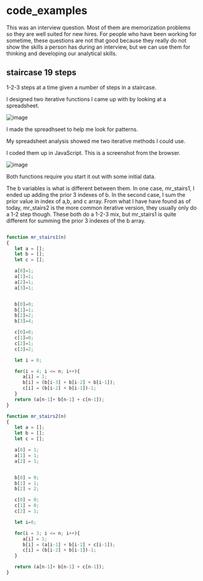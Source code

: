 # code_examples

This was an interview question. Most of them are memorization problems so they are well suited for new hires. For people who have been working for sometime, these questions are not that good because they really do not show the skills a person has during an interview, but we can use them for thinking and developing our analytical skills. 


## staircase 19 steps

1-2-3 steps at a time given a number of steps in a staircase.

I designed two iterative functions I came up with by looking at a spreadsheet.

![image](https://user-images.githubusercontent.com/5507643/150047645-9c4ca817-61a1-4fe2-beb4-f16dc0cd8d11.png)

I made the spreadhseet to help me look for patterns. 

My spreadsheet analysis showed me two iterative methods I could use. 

I coded them up in JavaScript. This is a screenshot from the browser.

![image](https://user-images.githubusercontent.com/5507643/150048754-db690a6a-f633-4333-9b3b-ed93cabae417.png)

Both functions require you start it out with some initial data.

The b variables is what is different between them. In one case, mr_stairs1, I ended up adding the prior 3 indexes of b. In the second case, I sum the prior value in index of a,b, and c array. From what I have have found as of today, mr_stairs2 is the more common iterative version, they usually only do a 1-2 step though. These both do a 1-2-3 mix, but mr_stairs1 is quite different for summing the prior 3 indexes of the b array.

```javascript

function mr_stairs1(n)
{
   let a = [];
   let b = [];
   let c = [];

   a[0]=1;
   a[1]=1;
   a[2]=1;
   a[3]=1;


   b[0]=0;
   b[1]=1;
   b[2]=2;
   b[3]=4;

   c[0]=0;
   c[1]=0;
   c[2]=1;
   c[3]=2;

   let i = 0;

   for(i = 4; i <= n; i++){
      a[i] = 1;
      b[i] = (b[i-3] + b[i-2] + b[i-1]);
      c[i] = (b[i-2] + b[i-1])-1;
   }
   return (a[n-1]+ b[n-1] + c[n-1]);
}

function mr_stairs2(n)
{
   let a = [];
   let b = [];
   let c = [];

   a[0] = 1;
   a[1] = 1;
   a[2] = 1;


   b[0] = 0;
   b[1] = 1;
   b[2] = 2;

   c[0] = 0;
   c[1] = 0;
   c[2] = 1;

   let i=0;

   for(i = 3; i <= n; i++){
      a[i] = 1;
      b[i] = (a[i-1] + b[i-1] + c[i-1]);
      c[i] = (b[i-2] + b[i-1])-1;
   }

   return (a[n-1]+ b[n-1] + c[n-1]);
}
```
